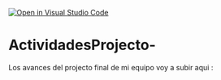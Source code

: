 [![Open in Visual Studio Code](https://classroom.github.com/assets/open-in-vscode-c66648af7eb3fe8bc4f294546bfd86ef473780cde1dea487d3c4ff354943c9ae.svg)](https://classroom.github.com/online_ide?assignment_repo_id=8678920&assignment_repo_type=AssignmentRepo)
# ActividadesProjecto-
Los avances del projecto final de mi equipo voy a subir aqui : 
